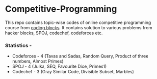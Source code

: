# Competitive-Programming
This repo contains topic-wise codes of online competitive programming course from [coding blocks](https://online.codingblocks.com/courses/competitive-programming-course-online#runs).
It contains solution to various problems from hacker blocks, SPOJ, codechef, codeforces etc.

### Statistics - 
- Codeforces - 4 (Tavas and Sadas, Random Query, Product of three numbers, Almost Primes)
- SPOJ - 4 (Julka, SEQ, Favourite Dice, Primes1)
- Codechef - 3 (Gray Similar Code, Divisible Subset, Marbles)
